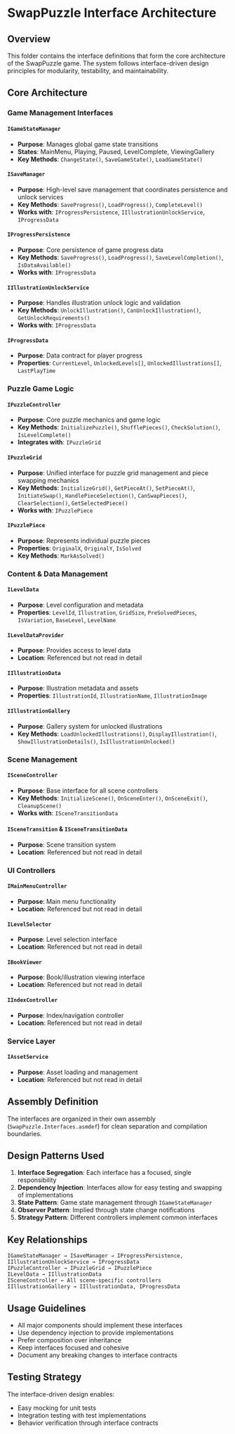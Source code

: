 # SwapPuzzle Interface Architecture

## Overview
This folder contains the interface definitions that form the core architecture of the SwapPuzzle game. The system follows interface-driven design principles for modularity, testability, and maintainability.

## Core Architecture

### Game Management Interfaces

#### `IGameStateManager`
- **Purpose**: Manages global game state transitions
- **States**: MainMenu, Playing, Paused, LevelComplete, ViewingGallery
- **Key Methods**: `ChangeState()`, `SaveGameState()`, `LoadGameState()`

#### `ISaveManager` 
- **Purpose**: High-level save management that coordinates persistence and unlock services
- **Key Methods**: `SaveProgress()`, `LoadProgress()`, `CompleteLevel()`
- **Works with**: `IProgressPersistence`, `IIllustrationUnlockService`, `IProgressData`

#### `IProgressPersistence`
- **Purpose**: Core persistence of game progress data
- **Key Methods**: `SaveProgress()`, `LoadProgress()`, `SaveLevelCompletion()`, `IsDataAvailable()`
- **Works with**: `IProgressData`

#### `IIllustrationUnlockService`
- **Purpose**: Handles illustration unlock logic and validation
- **Key Methods**: `UnlockIllustration()`, `CanUnlockIllustration()`, `GetUnlockRequirements()`
- **Works with**: `IProgressData`

#### `IProgressData`
- **Purpose**: Data contract for player progress
- **Properties**: `CurrentLevel`, `UnlockedLevels[]`, `UnlockedIllustrations[]`, `LastPlayTime`

### Puzzle Game Logic

#### `IPuzzleController`
- **Purpose**: Core puzzle mechanics and game logic
- **Key Methods**: `InitializePuzzle()`, `ShufflePieces()`, `CheckSolution()`, `IsLevelComplete()`
- **Integrates with**: `IPuzzleGrid`

#### `IPuzzleGrid`
- **Purpose**: Unified interface for puzzle grid management and piece swapping mechanics
- **Key Methods**: `InitializeGrid()`, `GetPieceAt()`, `SetPieceAt()`, `InitiateSwap()`, `HandlePieceSelection()`, `CanSwapPieces()`, `ClearSelection()`, `GetSelectedPiece()`
- **Works with**: `IPuzzlePiece`

#### `IPuzzlePiece`
- **Purpose**: Represents individual puzzle pieces
- **Properties**: `OriginalX`, `OriginalY`, `IsSolved`
- **Key Methods**: `MarkAsSolved()`

### Content & Data Management

#### `ILevelData`
- **Purpose**: Level configuration and metadata
- **Properties**: `LevelId`, `Illustration`, `GridSize`, `PreSolvedPieces`, `IsVariation`, `BaseLevel`, `LevelName`

#### `ILevelDataProvider`
- **Purpose**: Provides access to level data
- **Location**: Referenced but not read in detail

#### `IIllustrationData`
- **Purpose**: Illustration metadata and assets
- **Properties**: `IllustrationId`, `IllustrationName`, `IllustrationImage`

#### `IIllustrationGallery`
- **Purpose**: Gallery system for unlocked illustrations
- **Key Methods**: `LoadUnlockedIllustrations()`, `DisplayIllustration()`, `ShowIllustrationDetails()`, `IsIllustrationUnlocked()`

### Scene Management

#### `ISceneController`
- **Purpose**: Base interface for all scene controllers
- **Key Methods**: `InitializeScene()`, `OnSceneEnter()`, `OnSceneExit()`, `CleanupScene()`
- **Works with**: `ISceneTransitionData`

#### `ISceneTransition` & `ISceneTransitionData`
- **Purpose**: Scene transition system
- **Location**: Referenced but not read in detail

### UI Controllers

#### `IMainMenuController`
- **Purpose**: Main menu functionality
- **Location**: Referenced but not read in detail

#### `ILevelSelector`
- **Purpose**: Level selection interface
- **Location**: Referenced but not read in detail

#### `IBookViewer`
- **Purpose**: Book/illustration viewing interface
- **Location**: Referenced but not read in detail

#### `IIndexController`
- **Purpose**: Index/navigation controller
- **Location**: Referenced but not read in detail

### Service Layer

#### `IAssetService`
- **Purpose**: Asset loading and management
- **Location**: Referenced but not read in detail

## Assembly Definition
The interfaces are organized in their own assembly (`SwapPuzzle.Interfaces.asmdef`) for clean separation and compilation boundaries.

## Design Patterns Used

1. **Interface Segregation**: Each interface has a focused, single responsibility
2. **Dependency Injection**: Interfaces allow for easy testing and swapping of implementations
3. **State Pattern**: Game state management through `IGameStateManager`
4. **Observer Pattern**: Implied through state change notifications
5. **Strategy Pattern**: Different controllers implement common interfaces

## Key Relationships

```
IGameStateManager → ISaveManager → IProgressPersistence, IIllustrationUnlockService → IProgressData
IPuzzleController → IPuzzleGrid → IPuzzlePiece
ILevelData → IIllustrationData
ISceneController ← All scene-specific controllers
IIllustrationGallery → IIllustrationData, IProgressData
```

## Usage Guidelines

- All major components should implement these interfaces
- Use dependency injection to provide implementations
- Prefer composition over inheritance
- Keep interfaces focused and cohesive
- Document any breaking changes to interface contracts

## Testing Strategy

The interface-driven design enables:
- Easy mocking for unit tests
- Integration testing with test implementations
- Behavior verification through interface contracts